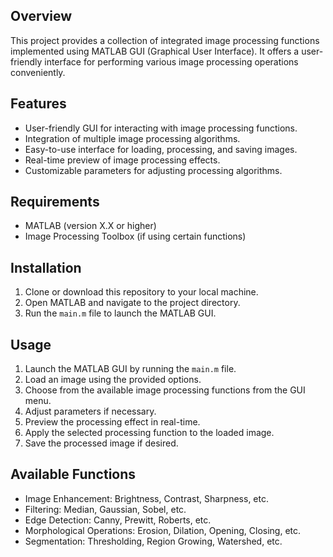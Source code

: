 ## Overview
This project provides a collection of integrated image processing functions implemented using MATLAB GUI (Graphical User Interface). It offers a user-friendly interface for performing various image processing operations conveniently.

## Features
- User-friendly GUI for interacting with image processing functions.
- Integration of multiple image processing algorithms.
- Easy-to-use interface for loading, processing, and saving images.
- Real-time preview of image processing effects.
- Customizable parameters for adjusting processing algorithms.

## Requirements
- MATLAB (version X.X or higher)
- Image Processing Toolbox (if using certain functions)

## Installation
1. Clone or download this repository to your local machine.
2. Open MATLAB and navigate to the project directory.
3. Run the `main.m` file to launch the MATLAB GUI.

## Usage
1. Launch the MATLAB GUI by running the `main.m` file.
2. Load an image using the provided options.
3. Choose from the available image processing functions from the GUI menu.
4. Adjust parameters if necessary.
5. Preview the processing effect in real-time.
6. Apply the selected processing function to the loaded image.
7. Save the processed image if desired.

## Available Functions
- Image Enhancement: Brightness, Contrast, Sharpness, etc.
- Filtering: Median, Gaussian, Sobel, etc.
- Edge Detection: Canny, Prewitt, Roberts, etc.
- Morphological Operations: Erosion, Dilation, Opening, Closing, etc.
- Segmentation: Thresholding, Region Growing, Watershed, etc.


